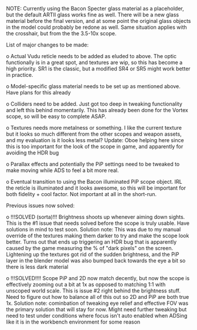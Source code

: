 NOTE: Currently using the Bacon Specter glass material as a placeholder, but the default ARTII glass works fine as well. There will be a new glass material before the final version, and at some point the original glass objects in the model could probably be redone as well. Same situation applies with the crosshair, but from the the 3.5-10x scope.

List of major changes to be made:

o	Actual Vudu reticle needs to be added as eluded to above. The optic functionally is in a great spot, and textures are wip, so this has become a high priority. SR1 is the classic, but a modified SR4 or SR5 might work better in practice.

o Model-specific glass material needs to be set up as mentioned above. Have plans for this already

o	Colliders need to be added. Just got too deep in tweaking functionality and left this behind momentarily. This has already been done for the Vortex scope, so will be easy to complete ASAP.

o	Textures needs more metalness or something. I like the current texture but it looks so much different from the other scopes and weapon assets, and my evaluation is it looks less metal? Update: Oboe helping here since this is too important for the look of the scope in game, and apparently for avoiding the HDR bug

o	Parallax effects and potentially the PiP settings need to be tweaked to make moving while ADS to feel a bit more real.

o	Eventual transition to using the Bacon illuminated PiP scope object. IRL the reticle is illuminated and it looks awesome, so this will be important for both fidelity + cool factor. Not important at all in the short-run.

Previous issues now solved:

o	!!!SOLVED (sorta)!!! Brightness shoots up whenever aiming down sights. This is the #1 issue that needs solved before the scope is truly usable. Have solutions in mind to test soon. Solution note: This was due to my manual override of the textures making them darker to try and make the scope look better. Turns out that ends up triggering an HDR bug that is apparently caused by the game measuring the % of "dark pixels" on the screen. Lightening up the textures got rid of the sudden brightness, and the PiP layer in the blender model was also bumped back towards the eye a bit so there is less dark material 

o	!!!SOLVED!!!! Scope PiP and 2D now match decently, but now the scope is effectively zooming out a bit at 1x as opposed to matching 1:1 with unscoped world scale. This is issue #2 right behind the brightness stuff. Need to figure out how to balance all of this out so 2D and PiP are both true 1x. Solution note: cominbation of tweaking eye relief and effective FOV was the primary solution that will stay for now. Might need further tweaking but need to test under conditions where focus isn't auto enabled when ADSing like it is in the workbench environment for some reason
